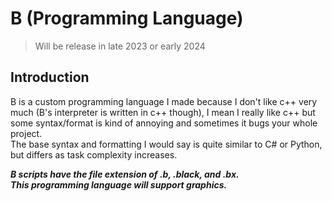 # B (Programming Language)

> Will be release in late 2023 or early 2024

## Introduction
B is a custom programming language I made because I don't like c++ very much (B's interpreter is written in c++ though), I mean I really like c++ but some syntax/format is kind of annoying and sometimes it bugs your whole project.  
The base syntax and formatting I would say is quite similar to C# or Python, but differs as task complexity increases.  

***B scripts have the file extension of .b, .black, and .bx.***  
***This programming language will support graphics.***  

<!---
This programming language will cooperate as a programming language and will support some programming language as a support language. If you are willing to wait then you will see how powerful this programming language in 2023/2024!.
The B language will be written in C++, The B# language will be written in B, and B++ language will be written in B and B#. Thank you. :)
---!>
